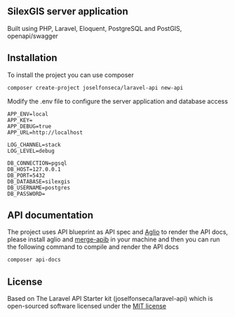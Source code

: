 ## SilexGIS server application

Built using PHP, Laravel, Eloquent, PostgreSQL and PostGIS, openapi/swagger

## Installation

To install the project you can use composer

```bash
composer create-project joselfonseca/laravel-api new-api
```

Modify the .env file to configure the server application and database access

```
APP_ENV=local
APP_KEY=
APP_DEBUG=true
APP_URL=http://localhost

LOG_CHANNEL=stack
LOG_LEVEL=debug

DB_CONNECTION=pgsql
DB_HOST=127.0.0.1
DB_PORT=5432
DB_DATABASE=silexgis
DB_USERNAME=postgres
DB_PASSWORD=
```

## API documentation
The project uses API blueprint as API spec and [Aglio](https://github.com/danielgtaylor/aglio) to render the API docs, please install aglio and [merge-apib](https://github.com/ValeriaVG/merge-apib) in your machine and then you can run the following command to compile and render the API docs 
```bash
composer api-docs
```

## License

Based on The Laravel API Starter kit (joselfonseca/laravel-api) which is open-sourced software licensed under the [MIT license](http://opensource.org/licenses/MIT)
